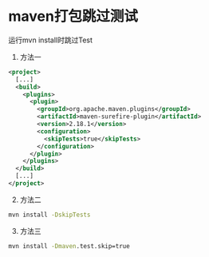
# maven打包跳过测试 #
运行mvn install时跳过Test
1. 方法一
```xml
<project>  
  [...]  
  <build>  
    <plugins>  
      <plugin>  
        <groupId>org.apache.maven.plugins</groupId>  
        <artifactId>maven-surefire-plugin</artifactId>  
        <version>2.18.1</version>  
        <configuration>  
          <skipTests>true</skipTests>  
        </configuration>  
      </plugin>  
    </plugins>  
  </build>  
  [...]  
</project> 
```
2. 方法二
```cmd
mvn install -DskipTests
```
3. 方法三
```cmd
mvn install -Dmaven.test.skip=true
```
